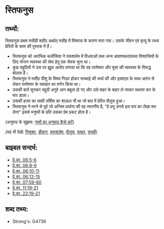 # स्तिफनुस #

## तथ्यों: ##

स्तिफनुस प्रथम मसीही शहीद अर्थात् मसीह में विश्वास के कारण मारा गया। उसके जीवन एवं मृत्यु के तथ्य प्रेरितों के काम की पुस्तक में हैं। 

* स्तिफनुस को आरंभिक कलीसिया ने यरूशलेम में विधवाओं तथा अन्य आवश्यकताग्रस्त विश्वासियों के लिए भोजन व्यवस्था की सेवा हेतु एक सेवक चुना था।
* कुछ यहूदियों ने उस पर झूठा आरोप लगाया था कि वह परमेश्वर और मूसा की व्यवस्था के विरूद्ध बोलता है।
* स्तिफनुस ने मसीह यीशु के विषय निडर होकर सच्चाई की चर्चा की और इस्राएल के साथ आरंभ से लेकर परमेश्वर के व्यवहार का वर्णन किया था।
* उसकी बातें सुनकर यहूदी अगुवे आग बबूला हो गए और उसे शहर के बाहर ले जाकर पथराव कर के मार डाला।
* उसकी हत्या का साक्षी तर्शिश का शाऊल भी था जो बाद में प्रेरित पौलुस हुआ।
* स्तिफनुस ने मरने से पूर्व जो अन्तिम प्रार्थना की वह स्मरणीय है, “हे प्रभु उनसे इस पाप का लेखा मत लेना” इससे मनुष्यों के प्रति उसका प्रेम प्रकट होता है।

(अनुवाद के सुझाव: [नामों का अनुवाद कैसे करें](rc://hi/ta/man/translate/translate-names))

(यह भी देखें: [नियुक्त](../kt/appoint.md), [डीकन](../kt/deacon.md), [यरूशलेम](../names/jerusalem.md), [पौलुस](../names/paul.md), [पत्थर](../kt/stone.md), [सच्ची](../kt/true.md))

## बाइबल सन्दर्भ: ##

* [प्रे.का. 06:5-6](rc://hi/tn/help/act/06/05)
* [प्रे.का. 06:8-9](rc://hi/tn/help/act/06/08)
* [प्रे.का. 06:10-11](rc://hi/tn/help/act/06/10)
* [प्रे.का. 06:12-15](rc://hi/tn/help/act/06/12)
* [प्रे.का. 07:59-60](rc://hi/tn/help/act/07/59)
* [प्रे.का. 11:19-21](rc://hi/tn/help/act/11/19)
* [प्रे.का. 22:19-21](rc://hi/tn/help/act/22/19)

## शब्द तथ्य: ##

* Strong's: G4736
